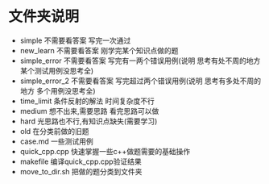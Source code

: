 # 文件夹说明
- simple 不需要看答案 写完一次通过
- new_learn 不需要看答案 刚学完某个知识点做的题
- simple_error 不需要看答案 写完有一两个错误用例(说明 思考有处不周的地方 某个测试用例没思考全)
- simple_error_2 不需要看答案 写完超过两个错误用例(说明 思考有多处不周的地方 多个用例没思考全)
- time_limit 条件反射的解法 时间复杂度不行
- medium 想不出来,需要思路 看完思路可以做
- hard 光思路也不行,有知识点缺失(需要学习)
- old 在分类前做的旧题
- case.md 一些测试用例
- quick_cpp.cpp 快速掌握一些c++做题需要的基础操作
- makefile 编译quick_cpp.cpp验证结果
- move_to_dir.sh 把做的题分类到文件夹